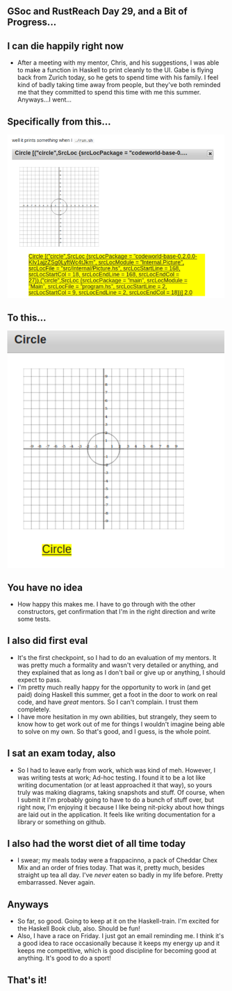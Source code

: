## GSoc and RustReach Day 29, and a Bit of Progress...

## I can die happily right now
- After a meeting with my mentor, Chris, and his suggestions, I was able to make a function in Haskell
  to print cleanly to the UI. Gabe is flying back from Zurich today, so he gets to spend time with his family.
  I feel kind of badly taking time away from people, but they've both reminded me that they committed to spend this
  time with me this summer. Anyways...I went...
  
## Specifically from this...

<img src="/images/gsoc_printy/printssomething.png" width="500">

## To this...

<img src="/images/gsoc_printy/printy1.png" width="500">

## You have no idea
- How happy this makes me. I have to go through with the other constructors,
  get confirmation that I'm in the right direction and write some tests.

## I also did first eval
- It's the first checkpoint, so I had to do an evaluation of my mentors. 
  It was pretty much a formality and wasn't very detailed or anything,
  and they explained that as long as I don't bail or give up or anything,
  I should expect to pass.
- I'm pretty much really happy for the opportunity to work in (and get paid)
  doing Haskell this summer, get a foot in the door to work on real code,
  and have *great* mentors. So I can't complain. I trust them completely.
- I have more hesitation in my own abilities, but strangely, they seem to know
  how to get work out of me for things I wouldn't imagine being able to solve on
  my own. So that's good, and I guess, is the whole point.


## I sat an exam today, also
- So I had to leave early from work, which was kind of meh. However, I was writing
  tests at work; Ad-hoc testing. I found it to be a lot like writing documentation 
  (or at least approached it that way), so yours truly was making diagrams, taking
  snapshots and stuff. Of course, when I submit it I'm probably going to have to do
  a bunch of stuff over, but right now, I'm enjoying it because I like being nit-picky
  about how things are laid out in the application. It feels like writing documentation
  for a library or something on github.
  
## I also had the worst diet of all time today
- I swear; my meals today were a frappacinno, a pack of Cheddar Chex Mix and an order of fries today.
  That was it, pretty much, besides straight up tea all day. I've *never* eaten so badly in my life
  before. Pretty embarrassed. Never again.
  
## Anyways
- So far, so good. Going to keep at it on the Haskell-train. I'm excited for the Haskell Book club, also.
  Should be fun!
- Also, I have a race on Friday. I just got an email reminding me. I think it's a good idea to race occasionally
  because it keeps my energy up and it keeps me competitive, which is good discipline for becoming good at anything.
  It's good to do a sport!
  
## That's it!
